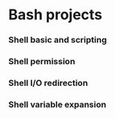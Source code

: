 # Bash projects  

### Shell basic and scripting

### Shell permission

### Shell I/O redirection 

### Shell variable expansion
